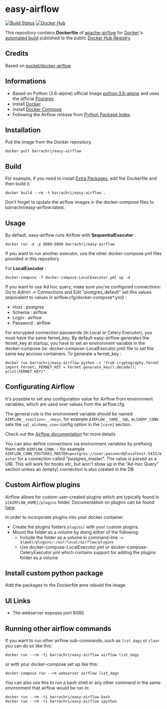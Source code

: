# easy-airflow
[![Build Status](https://travis-ci.org/barrachri/easy-airflow.svg?branch=master)](https://travis-ci.org/barrachri/easy-airflow)
[![Docker Hub](https://img.shields.io/badge/docker-ready-blue.svg)](https://hub.docker.com/r/barrachri/easy-airflow/)

This repository contains **Dockerfile** of [apache-airflow](https://github.com/apache/incubator-airflow) for [Docker](https://www.docker.com/)'s [automated build](https://registry.hub.docker.com/u/barrachri/easy-airflow/) published to the public [Docker Hub Registry](https://registry.hub.docker.com/).

## Credits

Based on [puckel/docker-airflow](https://github.com/puckel/docker-airflow)

## Informations

* Based on Python (3.6-alpine) official Image [python:3.6-alpine](https://hub.docker.com/_/python/) and uses the official [Postgres](https://hub.docker.com/_/postgres/)
* Install [Docker](https://www.docker.com/)
* Install [Docker Compose](https://docs.docker.com/compose/install/)
* Following the Airflow release from [Python Package Index](https://pypi.python.org/pypi/apache-airflow)


## Installation

Pull the image from the Docker repository.

    docker pull barrachri/easy-airflow

## Build

For example, if you need to install [Extra Packages](https://airflow.incubator.apache.org/installation.html#extra-package), edit the Dockerfile and then build it.

    docker build --rm -t barrachri/easy-airflow .

Don't forget to update the airflow images in the docker-compose files to barrachri/easy-airflow:latest.

## Usage

By default, easy-airflow runs Airflow with **SequentialExecutor** :

    docker run -d -p 8080:8080 barrachri/easy-airflow

If you want to run another executor, use the other docker-compose.yml files provided in this repository.

For **LocalExecutor** :

    docker-compose -f docker-compose-LocalExecutor.yml up -d

If you want to use Ad hoc query, make sure you've configured connections:
Go to Admin -> Connections and Edit "postgres_default" set this values (equivalent to values in airflow.cfg/docker-compose*.yml) :
- Host : postgres
- Schema : airflow
- Login : airflow
- Password : airflow

For encrypted connection passwords (in Local or Celery Executor), you must have the same fernet_key. By default easy-airflow generates the fernet_key at startup, you have to set an environment variable in the docker-compose (ie: docker-compose-LocalExecutor.yml) file to set the same key accross containers. To generate a fernet_key :

    docker run barrachri/easy-airflow python -c "from cryptography.fernet import Fernet; FERNET_KEY = Fernet.generate_key().decode(); print(FERNET_KEY)"

## Configurating Airflow

It's possible to set any configuration value for Airflow from environment variables, which are used over values from the airflow.cfg.

The general rule is the environment variable should be named `AIRFLOW__<section>__<key>`, for example `AIRFLOW__CORE__SQL_ALCHEMY_CONN` sets the `sql_alchemy_conn` config option in the `[core]` section.

Check out the [Airflow documentation](http://airflow.readthedocs.io/en/latest/configuration.html?highlight=__CORE__#setting-configuration-options) for more details

You can also define connections via environment variables by prefixing them with `AIRFLOW_CONN_` - for example `AIRFLOW_CONN_POSTGRES_MASTER=postgres://user:password@localhost:5432/master` for a connection called "postgres_master". The value is parsed as a URI. This will work for hooks etc, but won't show up in the "Ad-hoc Query" section unless an (empty) connection is also created in the DB

## Custom Airflow plugins

Airflow allows for custom user-created plugins which are typically found in `${AIRFLOW_HOME}/plugins` folder. Documentation on plugins can be found [here](https://airflow.apache.org/plugins.html)

In order to incorporate plugins into your docker container
- Create the plugins folders `plugins/` with your custom plugins.
- Mount the folder as a volume by doing either of the following:
    - Include the folder as a volume in command-line `-v $(pwd)/plugins/:/usr/local/airflow/plugins`
    - Use docker-compose-LocalExecutor.yml or docker-compose-CeleryExecutor.yml which contains support for adding the plugins folder as a volume

## Install custom python package

Add the packages to the Dockerfile anre rebuild the image.

## UI Links

- The webserver exposes port 8080

## Running other airflow commands

If you want to run other airflow sub-commands, such as `list_dags` or `clear` you can do so like this:

    docker run --rm -ti barrachri/easy-airflow airflow list_dags

or with your docker-compose set up like this:

    docker-compose run --rm webserver airflow list_dags

You can also use this to run a bash shell or any other command in the same environment that airflow would be run in:

    docker run --rm -ti barrachri/easy-airflow bash
    docker run --rm -ti barrachri/easy-airflow ipython
